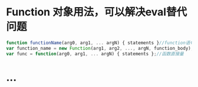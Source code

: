 # Function 对象用法，可以解决eval替代问题

```javascript
function functionName(arg0, arg1, ... argN) { statements }//function语句
var function_name = new Function(arg1, arg2, ..., argN, function_body);//Function()构造函数
var func = function(arg0, arg1, ... argN) { statements };//函数直接量

```

# ...
